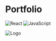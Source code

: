 # Portfolio

<!-- infos to portfolio
<iconfy>icon->vscode-icons:file-type-reactts<iconfy>
<iconfy>icon->logos:javascript<iconfy>
<logo-url>logo_url->https://i.imgur.com/Kjc7lfV.png<logo-url>
-->

![React](https://img.shields.io/badge/React-20232A?logo=react&logoColor=61DAFB) ![JavaScript](https://img.shields.io/badge/JavaScript-323330?logo=javascript&logoColor=F7DF1E)

![Logo](https://i.imgur.com/Kjc7lfV.png)
